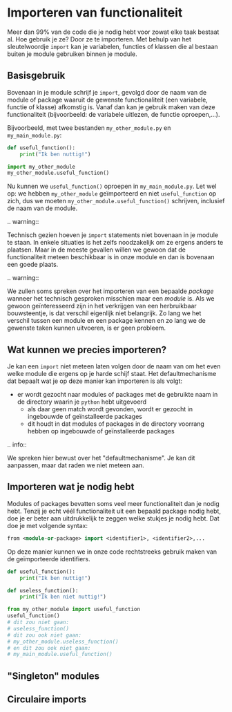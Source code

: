 # Importeren van functionaliteit
Meer dan 99% van de code die je nodig hebt voor zowat elke taak bestaat al. Hoe gebruik je ze? Door ze te importeren. Met behulp van het sleutelwoordje `import` kan je variabelen, functies of klassen die al bestaan buiten je module gebruiken binnen je module.

## Basisgebruik
Bovenaan in je module schrijf je `import`, gevolgd door de naam van de module of package waaruit de gewenste functionaliteit (een variabele, functie of klasse) afkomstig is. Vanaf dan kan je gebruik maken van deze functionaliteit (bijvoorbeeld: de variabele uitlezen, de functie oproepen,...).

Bijvoorbeeld, met twee bestanden `my_other_module.py` en `my_main_module.py`:

```python
def useful_function():
    print("Ik ben nuttig!")
```

```python
import my_other_module
my_other_module.useful_function()
```

Nu kunnen we `useful_function()` oproepen in `my_main_module.py`. Let wel op: we hebben `my_other_module` geïmporteerd en niet `useful_function` op zich, dus we moeten `my_other_module.useful_function()` schrijven, inclusief de naam van de module.

.. warning::

   Technisch gezien hoeven je `import` statements niet bovenaan in je module te staan. In enkele situaties is het zelfs noodzakelijk om ze ergens anders te plaatsen. Maar in de meeste gevallen willen we gewoon dat de functionaliteit meteen beschikbaar is in onze module en dan is bovenaan een goede plaats.

.. warning::

   We zullen soms spreken over het importeren van een bepaalde *package* wanneer het technisch gesproken misschien maar een *module* is. Als we gewoon geïnteresseerd zijn in het verkrijgen van een herbruikbaar bouwsteentje, is dat verschil eigenlijk niet belangrijk. Zo lang we het verschil tussen een module en een package kennen en zo lang we de gewenste taken kunnen uitvoeren, is er geen probleem.

## Wat kunnen we precies importeren?
Je kan een `import` niet meteen laten volgen door de naam van om het even welke module die ergens op je harde schijf staat. Het defaultmechanisme dat bepaalt wat je op deze manier kan importeren is als volgt:

- er wordt gezocht naar modules of packages met de gebruikte naam in de directory waarin je `python` hebt uitgevoerd
  - als daar geen match wordt gevonden, wordt er gezocht in ingebouwde of geïnstalleerde packages
  - dit houdt in dat modules of packages in de directory voorrang hebben op ingebouwde of geïnstalleerde packages

.. info::

   We spreken hier bewust over het "defaultmechanisme". Je kan dit aanpassen, maar dat raden we niet meteen aan.

## Importeren wat je nodig hebt
Modules of packages bevatten soms veel meer functionaliteit dan je nodig hebt. Tenzij je echt véél functionaliteit uit een bepaald package nodig hebt, doe je er beter aan uitdrukkelijk te zeggen welke stukjes je nodig hebt. Dat doe je met volgende syntax:

```p
from <module-or-package> import <identifier1>, <identifier2>,...
```

Op deze manier kunnen we in onze code rechtstreeks gebruik maken van de geïmporteerde identifiers.

```python
def useful_function():
    print("Ik ben nuttig!")

def useless_function():
    print("Ik ben niet nuttig!")
```

```python
from my_other_module import useful_function
useful_function()
# dit zou niet gaan:
# useless_function()
# dit zou ook niet gaan:
# my_other_module.useless_function()
# en dit zou ook niet gaan:
# my_main_module.useful_function()
```

## "Singleton" modules

## Circulaire imports
